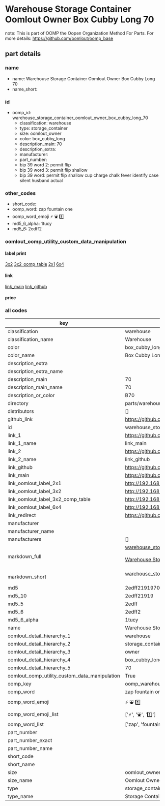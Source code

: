# Warehouse Storage Container Oomlout Owner Box Cubby Long 70  

note: This is part of OOMP the Oopen Organization Method For Parts. For more details: https://github.com/oomlout/oomp_base

##  part details
  







### name
* name: Warehouse Storage Container Oomlout Owner Box Cubby Long 70
* name_short: 
### id
* oomp_id: warehouse_storage_container_oomlout_owner_box_cubby_long_70
  * classification: warehouse
  * type: storage_container
  * size: oomlout_owner
  * color: box_cubby_long
  * description_main: 70
  * description_extra: 
  * manufacturer: 
  * part_number: 
  * bip 39 word 2: permit flip
  * bip 39 word 3: permit flip shallow
  * bip 39 word: permit flip shallow cup charge chalk fever identify case silent husband actual

### other_codes
* short_code: 
* oomp_word: zap fountain one
* oomp_word_emoji :zap: :fountain: :one:
* md5_6_alpha: 1tucy
* md5_6: 2edff2






### oomlout_oomp_utility_custom_data_manipulation
#### label print
[3x2](http://192.168.1.245:1112/?label=oomp%201tucy)
[3x2_oomp_table](http://192.168.1.108:1112/?label=oomp%201tucy)
[2x1](http://192.168.1.242:1112/?label=oomp%201tucy)
[6x4](http://192.168.1.55:1112/?label=oomp%201tucy)    

#### link

[link_main](https://github.com/oomlout/oomlout_oomp_version_1_messy/tree/main/parts/warehouse_storage_container_oomlout_owner_box_cubby_long_70) [link_github](https://github.com/oomlout/oomlout_oomp_version_1_messy/tree/main/parts/warehouse_storage_container_oomlout_owner_box_cubby_long_70)                             

#### price







### all codes 
| key | value |  
| --- | --- |  
| classification | warehouse |  
| classification_name | Warehouse |  
| color | box_cubby_long |  
| color_name | Box Cubby Long |  
| description_extra |  |  
| description_extra_name |  |  
| description_main | 70 |  
| description_main_name | 70 |  
| description_or_color | B70 |  
| directory | parts/warehouse_storage_container_oomlout_owner_box_cubby_long_70 |  
| distributors | [] |  
| github_link | https://github.com/oomlout/oomlout_oomp_part_src/tree/main/parts/warehouse_storage_container_oomlout_owner_box_cubby_long_70 |  
| id | warehouse_storage_container_oomlout_owner_box_cubby_long_70 |  
| link_1 | https://github.com/oomlout/oomlout_oomp_version_1_messy/tree/main/parts/warehouse_storage_container_oomlout_owner_box_cubby_long_70 |  
| link_1_name | link_main |  
| link_2 | https://github.com/oomlout/oomlout_oomp_version_1_messy/tree/main/parts/warehouse_storage_container_oomlout_owner_box_cubby_long_70 |  
| link_2_name | link_github |  
| link_github | https://github.com/oomlout/oomlout_oomp_version_1_messy/tree/main/parts/warehouse_storage_container_oomlout_owner_box_cubby_long_70 |  
| link_main | https://github.com/oomlout/oomlout_oomp_version_1_messy/tree/main/parts/warehouse_storage_container_oomlout_owner_box_cubby_long_70 |  
| link_oomlout_label_2x1 | http://192.168.1.242:1112/?label=oomp%201tucy |  
| link_oomlout_label_3x2 | http://192.168.1.245:1112/?label=oomp%201tucy |  
| link_oomlout_label_3x2_oomp_table | http://192.168.1.108:1112/?label=oomp%201tucy |  
| link_oomlout_label_6x4 | http://192.168.1.55:1112/?label=oomp%201tucy |  
| link_redirect | https://github.com/oomlout/oomlout_oomp_version_1_messy/tree/main/parts/warehouse_storage_container_oomlout_owner_box_cubby_long_70 |  
| manufacturer |  |  
| manufacturer_name |  |  
| manufacturers | [] |  
| markdown_full | [warehouse_storage_container_oomlout_owner_box_cubby_long_70](none)<br>[](none)<br>[Warehouse Storage Container Oomlout Owner Box Cubby Long 70](none)<br><br> |  
| markdown_short | [warehouse_storage_container_oomlout_owner_box_cubby_long_70](none)<br><br> |  
| md5 | 2edff21919708aac9793435b8a164519 |  
| md5_10 | 2edff21919 |  
| md5_5 | 2edff |  
| md5_6 | 2edff2 |  
| md5_6_alpha | 1tucy |  
| name | Warehouse Storage Container Oomlout Owner Box Cubby Long 70 |  
| oomlout_detail_hierarchy_1 | warehouse |  
| oomlout_detail_hierarchy_2 | storage_container |  
| oomlout_detail_hierarchy_3 | owner |  
| oomlout_detail_hierarchy_4 | box_cubby_long |  
| oomlout_detail_hierarchy_5 | 70 |  
| oomlout_oomp_utility_custom_data_manipulation | True |  
| oomp_key | oomp_warehouse_storage_container_oomlout_owner_box_cubby_long_70 |  
| oomp_word | zap fountain one |  
| oomp_word_emoji | :zap: :fountain: :one: |  
| oomp_word_emoji_list | [':zap:', ':fountain:', ':one:'] |  
| oomp_word_list | ['zap', 'fountain', 'one'] |  
| part_number |  |  
| part_number_exact |  |  
| part_number_name |  |  
| short_code |  |  
| short_name |  |  
| size | oomlout_owner |  
| size_name | Oomlout Owner |  
| type | storage_container |  
| type_name | Storage Container |  
